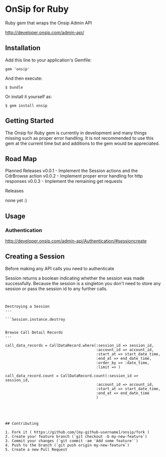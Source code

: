 # OnSip for Ruby

Ruby gem that wraps the Onsip Admin API

http://developer.onsip.com/admin-api/

## Installation

Add this line to your application's Gemfile:

    gem 'onsip'

And then execute:

    $ bundle

Or install it yourself as:

    $ gem install onsip


## Getting Started

The Onsip for Ruby gem is currently in development and many things missing such as proper error handling.
It is not recommended to use this gem at the current time but and additions to the gem would be appreciated.

## Road Map

Planned Releases
v0.0.1 - Implement the Session actions and the CdrBrowse action
v0.0.2 - Implement proper error handling for http responses
v0.0.3 - Implement the remaining get requests

Releases

none yet :)

## Usage

### Authentication 
http://developer.onsip.com/admin-api/Authentication/#sessioncreate

Creating a Session
---

Before making any API calls you need to authenticate

Session returns a boolean indicating whether the session was made successfully.
Because the session is a singleton you don't need to store any session or pass
the session id to any further calls.

``` Session.instance.authenticate("username", "password")


Destroying a Session
---

```Session.instance.destroy


Browse Call Detail Records
---

call_data_records = CallDataRecord.where(:session_id => session_id,
                                         :account_id => account_id,
                                         :start_at => start_date_time,
                                         :end_at => end_date_time,
                                         :order_by => :date_time,
                                         :limit => )

call_data_record.count = CallDataRecord.count(:session_id => session_id,
                                         :account_id => account_id,
                                         :start_at => start_date_time,
                                         :end_at => end_date_time
                                         )





## Contributing

1. Fork it ( https://github.com/[my-github-username]/onsip/fork )
2. Create your feature branch (`git checkout -b my-new-feature`)
3. Commit your changes (`git commit -am 'Add some feature'`)
4. Push to the branch (`git push origin my-new-feature`)
5. Create a new Pull Request
